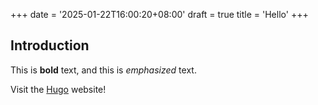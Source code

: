 +++
date = '2025-01-22T16:00:20+08:00'
draft = true
title = 'Hello'
+++

## Introduction

This is **bold** text, and this is *emphasized* text.

Visit the [Hugo](https://gohugo.io) website!
